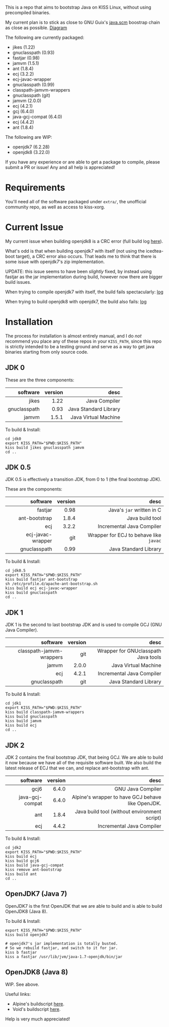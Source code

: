 This is a repo that aims to bootstrap Java on KISS Linux, without using precompiled
binaries.

My current plan is to stick as close to GNU Guix's [java.scm](https://git.savannah.gnu.org/cgit/guix.git/tree/gnu/packages/java.scm)
boostrap chain as close as possible. [Diagram](https://bootstrappable.org/images/jdk-bootstrap.png)

The following are currently packaged:
* jikes (1.22)
* gnuclasspath (0.93)
* fastjar (0.98)
* jamvm (1.5.1)
* ant (1.8.4)
* ecj (3.2.2)
* ecj-javac-wrapper
* gnuclasspath (0.99)
* classpath-jamvm-wrappers
* gnuclasspath (git)
* jamvm (2.0.0)
* ecj (4.2.1)
* gcj (6.4.0)
* java-gcj-compat (6.4.0)
* ecj (4.4.2)
* ant (1.8.4)

The following are WIP:
* openjdk7 (6.2.28)
* openjdk8 (3.22.0)

If you have any experience or are able to get a package to compile, please submit a PR or issue!
Any and all help is appreciated!

# Requirements

You'll need all of the software packaged under `extra/`, the unofficial
community repo, as well as access to kiss-xorg.

# Current Issue

My current issue when building openjdk8 is a CRC error
(full build log [here](https://0x0.st/oSgD.KDGklH)).

What's odd is that when building openjdk7 with itself (not using the
icedtea-boot target), a CRC error also occurs. That leads me to think that there
is some issue with openjdk7's zip implementation.

UPDATE: this issue seems to have been *slightly* fixed, by instead using
fastjar as the jar implementation during build, however now there are bigger
build issues.

When trying to compile openjdk7 with itself, the build fails spectacularly: [log](https://0x0.st/oSEF.ddgpJC)

When trying to build openjdk8 with openjdk7, the build also fails: [log](https://0x0.st/oSEC.GKgGHb)

# Installation

The process for installation is almost entirely manual, and I do *not* recommend
you place any of these repos in your `KISS_PATH`, since this repo is strictly
intended to be a testing ground and serve as a way to get java binaries starting
from only source code.

## JDK 0

These are the three components:

software     | version | desc
--------:    |--------:|-----:
jikes        | 1.22    | Java Compiler
gnuclasspath | 0.93    | Java Standard Library
jamvm        | 1.5.1   | Java Virtual Machine

To build & Install:
```shell
cd jdk0
export KISS_PATH="$PWD:$KISS_PATH"
kiss build jikes gnuclasspath jamvm
cd ..
```

## JDK 0.5

JDK 0.5 is effectively a transition JDK, from 0 to 1 (the final bootstrap JDK).

These are the components:

software          | version | desc
--------:         |--------:|-----:
fastjar           | 0.98    | Java's `jar` written in C
ant-bootstrap     | 1.8.4   | Java build tool
ecj               | 3.2.2   | Incremental Java Compiler
ecj-javac-wrapper | git     | Wrapper for ECJ to behave like `javac`
gnuclasspath      | 0.99    | Java Standard Library

To build & Install:
```shell
cd jdk0.5
export KISS_PATH="$PWD:$KISS_PATH"
kiss build fastjar ant-bootstrap
sh /etc/profile.d/apache-ant-bootstrap.sh
kiss build ecj ecj-javac-wrapper
kiss build gnuclasspath
cd ..
```

## JDK 1

JDK 1 is the second to last bootstrap JDK and is used to compile GCJ
(GNU Java Compiler).

software                 | version | desc
--------:                |--------:|-----:
classpath-jamvm-wrappers | git     | Wrapper for GNUclasspath Java tools
jamvm                    | 2.0.0   | Java Virtual Machine
ecj                      | 4.2.1   | Incremental Java Compiler
gnuclasspath             | git     | Java Standard Library

To build & Install:
```shell
cd jdk1
export KISS_PATH="$PWD:$KISS_PATH"
kiss build classpath-jamvm-wrappers
kiss build gnuclasspath
kiss build jamvm
kiss build ecj
cd ..
```

## JDK 2

JDK 2 contains the final bootstrap JDK, that being GCJ. We are able to build
it now because we have all of the requisite software built. We also build
the latest release of ECJ that we can, and replace ant-bootstrap with ant.

software        | version | desc
--------:       |--------:|-----:
gcj6            | 6.4.0   | GNU Java Compiler
java-gcj-compat | 6.4.0   | Alpine's wrapper to have GCJ behave like OpenJDK.
ant             | 1.8.4   | Java build tool (without environment script)
ecj             | 4.4.2   | Incremental Java Compiler

To build & Install:
```shell
cd jdk2
export KISS_PATH="$PWD:$KISS_PATH"
kiss build ecj
kiss build gcj6
kiss build java-gcj-compat
kiss remove ant-bootstrap
kiss build ant
cd ..
```

## OpenJDK7 (Java 7)

OpenJDK7 is the first OpenJDK that we are able to build and is able to build
OpenJDK8 (Java 8).

To build & Install:
```shell
export KISS_PATH="$PWD:$KISS_PATH"
kiss build openjdk7

# openjdk7's jar implementation is totally busted.
# So we rebuild fastjar, and switch to it for jar.
kiss b fastjar
kiss a fastjar /usr/lib/jvm/java-1.7-openjdk/bin/jar
```

## OpenJDK8 (Java 8)

WIP. See above.

Useful links:
* Alpine's buildscript [here](https://git.alpinelinux.org/aports/tree/community/openjdk8/APKBUILD).
* Void's buildscript [here](https://github.com/void-linux/void-packages/blob/master/srcpkgs/openjdk8/template).

Help is very much appreciated!
